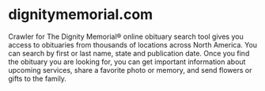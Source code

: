 # dignitymemorial.com
 Crawler for The Dignity Memorial® online obituary search tool gives you access to obituaries from thousands of locations across North America. You can search by first or last name, state and publication date. Once you find the obituary you are looking for, you can get important information about upcoming services, share a favorite photo or memory, and send flowers or gifts to the family.
